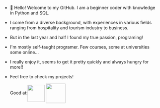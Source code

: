 - 👋 Hello! Welcome to my GitHub. I am a beginner coder with knowledge in Python and SQL.
- I come from a diverse background, with experiences in various fields ranging from hospitality and tourism industry to business.
- But in the last year and half I found my true passion, programing!
- I'm mostly self-taught programer. Few courses, some at universities some online...
- I really enjoy it, seems to get it pretty quickly and always hungry for more!!
- Feel free to check my projects!
  
  Good at:<img align="center" src="https://cdn.jsdelivr.net/gh/devicons/devicon/icons/python/python-original-wordmark.svg" 
       width="55" 
       height="55" /> 
            <img align="center" src="https://cdn.jsdelivr.net/gh/devicons/devicon/icons/sqlite/sqlite-original-wordmark.svg"
       width="63" 
       height="63" />
          
 

          
